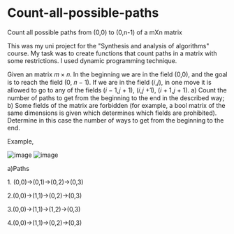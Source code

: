 # Count-all-possible-paths
Count all possible paths from (0,0) to (0,n-1) of a mXn matrix

This was my uni project for the "Synthesis and analysis of algorithms" course. My task was to create functions that count paths in a matrix with some restrictions. I used dynamic programming technique.

Given an matrix 𝑚 × 𝑛. In the beginning we are in the field (0,0), and the goal is to reach the field (0, 𝑛 − 1). If
we are in the field (𝑖,𝑗), in one move it is allowed to go to any of the fields (𝑖 − 1,𝑗 + 1), (𝑖,𝑗 +1), (𝑖 + 1,𝑗 + 1).
a) Count the number of paths to get from the beginning to the end in the described way;
b) Some fields of the matrix are forbidden (for example, a bool matrix of the same dimensions is given which determines which fields are prohibited). Determine in this case the number of ways to get from the beginning to the end.

Example,


![image](https://user-images.githubusercontent.com/129538263/229371491-3a4521ff-8e1d-4da9-b948-6fd4136be006.png)
![image](https://user-images.githubusercontent.com/129538263/229371514-e9d519a0-d363-4bf9-a797-d7a970195f37.png)

a)Paths
<p>1. (0,0)→(0,1)→(0,2)→(0,3)

2.(0,0)→(1,1)→(0,2)→(0,3)

3.(0,0)→(1,1)→(1,2)→(0,3)

4.(0,0)→(1,1)→(0,2)→(0,3)</p>


